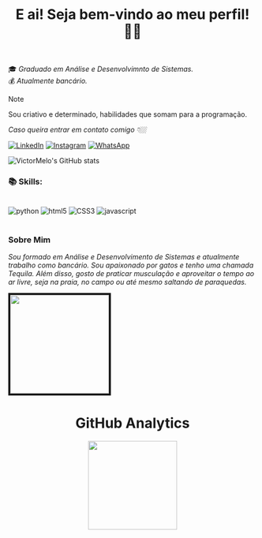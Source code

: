 <h1 align="center">E ai! Seja bem-vindo ao meu  perfil! 👋🏼</h1>
<br>

🎓 *Graduado em Análise e Desenvolvimnto de Sistemas.* <br>
💰 *Atualmente bancário.*

> [!NOTE]
> Sou criativo e determinado, habilidades que somam para a programação.

*_Caso queira entrar em contato comigo 👇🏼_*

[![LinkedIn](https://img.shields.io/badge/LinkedIn-0077B5?style=for-the-badge&logo=linkedin&logoColor=white)](https://www.linkedin.com/in/victormelodesenvolvedor/)
[![Instagram](https://img.shields.io/badge/Instagram-E4405F?style=for-the-badge&logo=instagram&logoColor=white)](https://www.instagram.com/vettormelo_/)
[![WhatsApp](https://img.shields.io/badge/WhatsApp-25D366?style=for-the-badge&logo=whatsapp&logoColor=white)](https://wa.me/5511955984209)


![VictorMelo's GitHub stats](https://github-readme-stats.vercel.app/api?username=VetorMelo&show_icons=true&theme=shadow_red )

<h3>📚 Skills:</h3>
<div style="display: inline_block"><br/>
    <img align="center" alt="python" src="https://img.shields.io/badge/Python-3776AB?style=for-the-badge&logo=python&logoColor=white"/>
    <img align="center" alt="html5" src="https://img.shields.io/badge/HTML5-E34F26?style=for-the-badge&logo=html5&logoColor=white"/>
    <img align="center" alt="CSS3" src="https://img.shields.io/badge/CSS3-1572B6?style=for-the-badge&logo=css3&logoColor=white"/>
    <img align="center" alt="javascript" src="https://img.shields.io/badge/JavaScript-F7DF1E?style=for-the-badge&logo=javascript&logoColor=black"> 
</div>

</br>
<h3>Sobre Mim</h3>

_Sou formado em Análise e Desenvolvimento de Sistemas e atualmente trabalho como bancário. Sou apaixonado por gatos e tenho uma chamada Tequila. Além disso, gosto de praticar musculação e aproveitar o tempo ao ar livre, seja na praia, no campo ou até mesmo saltando de paraquedas._ 

<img border="4px" solid="#eead2d" width="200px" src=https://acegif.com/wp-content/uploads/cat-typing-9.gif>

<div align="center">
  <h1> <b> GitHub Analytics </b> </h1>
  
  <img height="180em" src="https://github-readme-stats.vercel.app/api/top-langs/?username=VetorMelo&layout=compact&langs_count=7&theme=Dark"/></a>
</div>
